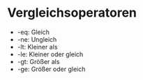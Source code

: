 # Vergleichsoperatoren

- -eq: Gleich
- -ne: Ungleich
- -lt: Kleiner als
- -le: Kleiner oder gleich
- -gt: Größer als
- -ge: Größer oder gleich
